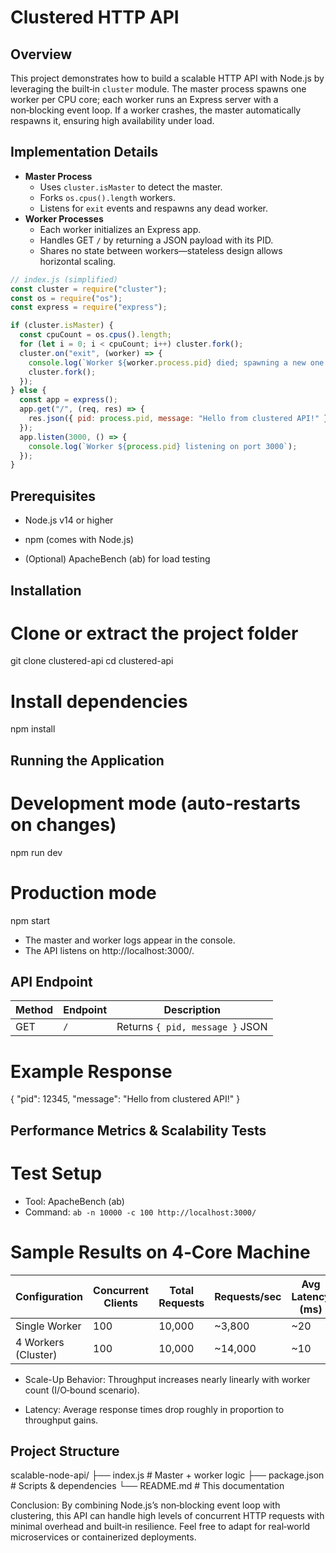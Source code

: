 # Clustered HTTP API

## Overview

This project demonstrates how to build a scalable HTTP API with Node.js by leveraging the built‑in `cluster` module. The master process spawns one worker per CPU core; each worker runs an Express server with a non‑blocking event loop. If a worker crashes, the master automatically respawns it, ensuring high availability under load.

## Implementation Details

- **Master Process**
  - Uses `cluster.isMaster` to detect the master.
  - Forks `os.cpus().length` workers.
  - Listens for `exit` events and respawns any dead worker.
- **Worker Processes**
  - Each worker initializes an Express app.
  - Handles GET `/` by returning a JSON payload with its PID.
  - Shares no state between workers—stateless design allows horizontal scaling.

```js
// index.js (simplified)
const cluster = require("cluster");
const os = require("os");
const express = require("express");

if (cluster.isMaster) {
  const cpuCount = os.cpus().length;
  for (let i = 0; i < cpuCount; i++) cluster.fork();
  cluster.on("exit", (worker) => {
    console.log(`Worker ${worker.process.pid} died; spawning a new one.`);
    cluster.fork();
  });
} else {
  const app = express();
  app.get("/", (req, res) => {
    res.json({ pid: process.pid, message: "Hello from clustered API!" });
  });
  app.listen(3000, () => {
    console.log(`Worker ${process.pid} listening on port 3000`);
  });
}
```

## Prerequisites

- Node.js v14 or higher
- npm (comes with Node.js)

- (Optional) ApacheBench (ab) for load testing

## Installation

# Clone or extract the project folder

git clone <repo-url> clustered-api
cd clustered-api

# Install dependencies

npm install

## Running the Application

# Development mode (auto-restarts on changes)

npm run dev

# Production mode

npm start

- The master and worker logs appear in the console.
- The API listens on http://localhost:3000/.

## API Endpoint

| Method | Endpoint | Description                     |
| ------ | -------- | ------------------------------- |
| GET    | `/`      | Returns `{ pid, message }` JSON |

# Example Response

{
"pid": 12345,
"message": "Hello from clustered API!"
}

## Performance Metrics & Scalability Tests

# Test Setup

- Tool: ApacheBench (ab)
- Command:
  `ab -n 10000 -c 100 http://localhost:3000/`

# Sample Results on 4‑Core Machine

| Configuration       | Concurrent Clients | Total Requests | Requests/sec | Avg Latency (ms) |
| ------------------- | ------------------ | -------------- | ------------ | ---------------- |
| Single Worker       | 100                | 10,000         | \~3,800      | \~20             |
| 4 Workers (Cluster) | 100                | 10,000         | \~14,000     | \~10             |

- Scale-Up Behavior:
  Throughput increases nearly linearly with worker count (I/O‑bound scenario).

- Latency:
  Average response times drop roughly in proportion to throughput gains.

## Project Structure

scalable-node-api/
├── index.js # Master + worker logic
├── package.json # Scripts & dependencies
└── README.md # This documentation

Conclusion: By combining Node.js’s non‑blocking event loop with clustering, this API can handle high levels of concurrent HTTP requests with minimal overhead and built‑in resilience. Feel free to adapt for real‑world microservices or containerized deployments.
